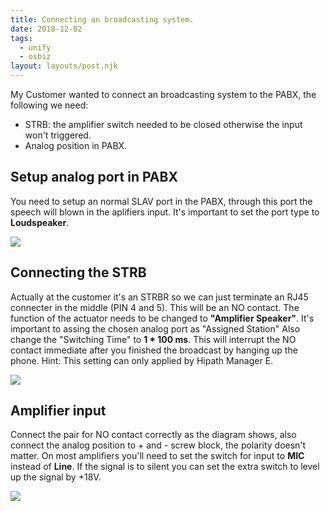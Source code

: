 ```yaml
---
title: Connecting an broadcasting system.
date: 2018-12-02
tags:
  - unify
  - osbiz
layout: layouts/post.njk
---
```

My Customer wanted to connect an broadcasting system to the PABX, the following we need:
<ul>
  <li>STRB: the amplifier switch needed to be closed otherwise the input won't triggered.</li>
  <li>Analog position in PABX.</li>
</ul>

## Setup analog port in PABX
You need to setup an normal SLAV port in the PABX, through this port the speech will blown in the aplifiers input. It's important to set the port type to <b>Loudspeaker</b>.

<img src="../../img/amplifier_broadcast_analogport.png" />

## Connecting the STRB
Actually at the customer it's an STRBR so we can just terminate an RJ45 connecter in the middle (PIN 4 and 5). This will be an NO contact. The function of the actuator needs to be changed to <b>"Amplifier Speaker"</b>. It's important to assing the chosen analog port as "Assigned Station" Also change the "Switching Time" to <b>1 * 100 ms</b>. This will interrupt the NO contact immediate after you finished the broadcast by hanging up the phone.
Hint: This setting can only applied by Hipath Manager E.

<img src="../../img/amplifier_broadcast_strb.png" />

## Amplifier input
Connect the pair for NO contact correctly as the diagram shows, also connect the analog position to + and - screw block, the polarity doesn't matter. On most amplifiers you'll need to set the switch for input to <b>MIC</b> instead of <b>Line</b>. If the signal is to silent you can set the extra switch to level up the signal by +18V.

<img src="../../img/amplifier_broadcast_amp.jpg" />
